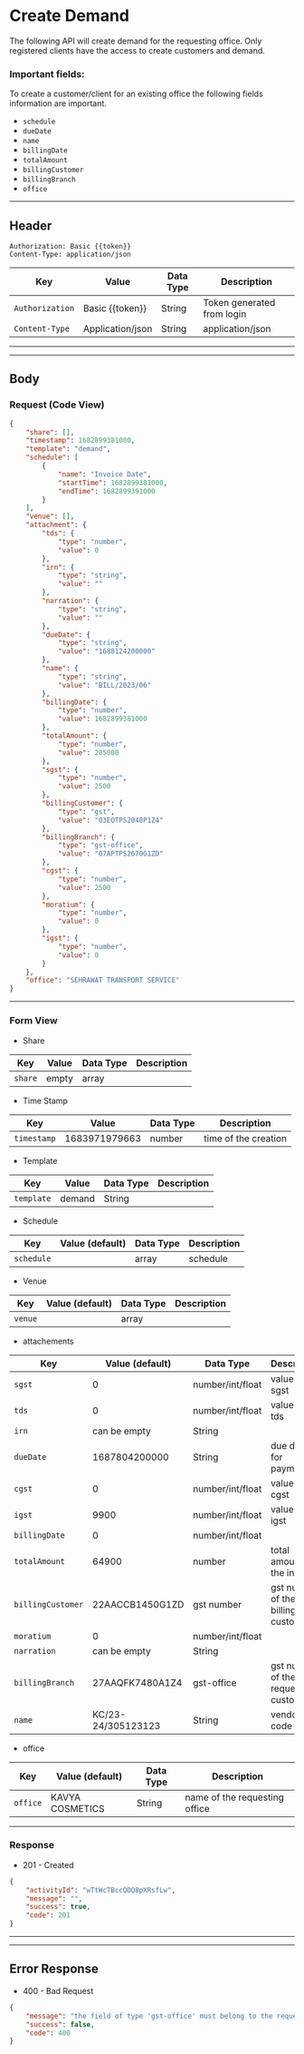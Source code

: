 # Create Demand

The following API will create demand for the requesting office. Only registered clients have the access to create customers and demand. 
### Important fields:
To create a customer/client for an existing office the following fields information are important.
- `schedule`
- `dueDate`
- `name`
- `billingDate`
- `totalAmount`
- `billingCustomer`
- `billingBranch`
- `office`


----
## Header
```
Authorization: Basic {{token}}
Content-Type: application/json
  ```
| Key | Value | Data Type | Description |
| ----------- | ----------- | ------------| ----------- |
| `Authorization` | Basic {{token}} | String | Token generated from login |
|`Content-Type `| Application/json | String | application/json |

----
----
## Body

### Request (Code View)
```json
{
    "share": [],
    "timestamp": 1682899381000,
    "template": "demand",
    "schedule": [
        {
            "name": "Invoice Date",
            "startTime": 1682899381000,
            "endTime": 1682899391000
        }
    ],
    "venue": [],
    "attachment": {
        "tds": {
            "type": "number",
            "value": 0
        },
        "irn": {
            "type": "string",
            "value": ""
        },
        "narration": {
            "type": "string",
            "value": ""
        },
        "dueDate": {
            "type": "string",
            "value": "1688124200000"
        },
        "name": {
            "type": "string",
            "value": "BILL/2023/06"
        },
        "billingDate": {
            "type": "number",
            "value": 1682899381000
        },
        "totalAmount": {
            "type": "number",
            "value": 205000
        },
        "sgst": {
            "type": "number",
            "value": 2500
        },
        "billingCustomer": {
            "type": "gst",
            "value": "03EOTPS2048P1Z4"
        },
        "billingBranch": {
            "type": "gst-office",
            "value": "07APTPS2670G1ZD"
        },
        "cgst": {
            "type": "number",
            "value": 2500
        },
        "moratium": {
            "type": "number",
            "value": 0
        },
        "igst": {
            "type": "number",
            "value": 0
        }
    },
    "office": "SEHRAWAT TRANSPORT SERVICE"
}
```
-------

### Form View
- Share

| Key | Value | Data Type | Description |
| ----------- | ----------- | ------------| ----------- |
|`share` | empty | array | |

- Time Stamp

| Key | Value | Data Type | Description |
| ----------- | ----------- | ------------| ----------- |
|`timestamp` | 1683971979663 | number | time of the creation |

- Template

| Key | Value | Data Type | Description |
| ----------- | ----------- | ------------| ----------- |
|`template` | demand | String |  |

<!-- - Venue

| Key | Value (default) | Data Type | Description |
| ----------- | ----------- | ------------| ----------- |
|`venueDescriptor` | Customer Office | String | |
| `geopoint` | | | |
| `location` | | String | Location of the customer office |
| `address` | | String | Address of the customer office | -->


- Schedule

| Key | Value (default) | Data Type | Description |
| ----------- | ----------- | ------------| ----------- |
|`schedule` |  | array | schedule  |

- Venue 

| Key | Value (default) | Data Type | Description |
| ----------- | ----------- | ------------| ----------- |
|`venue` |  | array |   |

<!-- 

- share

| Key | Value (default) | Data Type | Description |
| ----------- | ----------- | ------------| ----------- |
|`share` | can be empty | array |   |


- template

| Key | Value (default) | Data Type | Description |
| ----------- | ----------- | ------------| ----------- |
|`template` | customer | string |   | -->


- attachements

| Key | Value (default) | Data Type | Description |
| ----------- | ----------- | ------------| ----------- |
| `sgst` | 0 | number/int/float | value of the sgst |
| `tds` | 0 | number/int/float | value of the tds |
| `irn` | can be empty | String |  |
| `dueDate` | 1687804200000 | String | due date for payment |
| `cgst` | 0 | number/int/float | value of the cgst |
| `igst` | 9900 | number/int/float | value of the igst |
| `billingDate` | 0 | number/int/float | |
| `totalAmount` | 64900 | number | total amount on the invoice |
| `billingCustomer` | 22AACCB1450G1ZD | gst number | gst number of the billing customer |
| `moratium` | 0 | number/int/float |  |
| `narration` | can be empty | String | |
| `billingBranch` | 27AAQFK7480A1Z4 | gst-office | gst number of the requesting customer |
| `name` | KC/23-24/305123123 | String | vendor code |

- office

| Key | Value (default) | Data Type | Description |
| ----------- | ----------- | ------------| ----------- |
|`office` | KAVYA COSMETICS | String | name of the requesting office  |

------

### Response
- 201 - Created 
```json 
{
    "activityId": "wTtWcTBccQDQ8pXRsfLw",
    "message": "",
    "success": true,
    "code": 201
}
```

----
----


## Error Response
- 400 - Bad Request
```json
{
    "message": "the field of type 'gst-office' must belong to the requesting office only",
    "success": false,
    "code": 400
}
```


